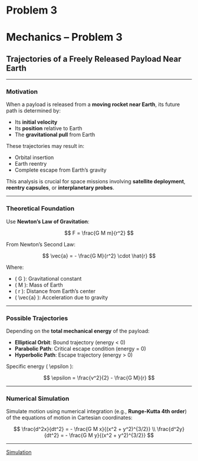 # Problem 3
# Mechanics – Problem 3

## Trajectories of a Freely Released Payload Near Earth

---

###  Motivation

When a payload is released from a **moving rocket near Earth**, its future path is determined by:

- Its **initial velocity**
- Its **position** relative to Earth
- The **gravitational pull** from Earth

These trajectories may result in:

- Orbital insertion  
- Earth reentry  
- Complete escape from Earth’s gravity

This analysis is crucial for space missions involving **satellite deployment**, **reentry capsules**, or **interplanetary probes**.

---

###  Theoretical Foundation

Use **Newton’s Law of Gravitation**:

$$
F = \frac{G M m}{r^2}
$$

From Newton’s Second Law:

$$
\vec{a} = - \frac{G M}{r^2} \cdot \hat{r}
$$

Where:

- \( G \): Gravitational constant  
- \( M \): Mass of Earth  
- \( r \): Distance from Earth’s center  
- \( \vec{a} \): Acceleration due to gravity  

---

###  Possible Trajectories

Depending on the **total mechanical energy** of the payload:

- **Elliptical Orbit**: Bound trajectory (energy < 0)
- **Parabolic Path**: Critical escape condition (energy = 0)
- **Hyperbolic Path**: Escape trajectory (energy > 0)

Specific energy \( \epsilon \):

$$
\epsilon = \frac{v^2}{2} - \frac{G M}{r}
$$

---

###  Numerical Simulation

Simulate motion using numerical integration (e.g., **Runge-Kutta 4th order**) of the equations of motion in Cartesian coordinates:

$$
\frac{d^2x}{dt^2} = - \frac{G M x}{(x^2 + y^2)^{3/2}} \\
\frac{d^2y}{dt^2} = - \frac{G M y}{(x^2 + y^2)^{3/2}}
$$

---

[Simulation](Gravity/Sim5.html)